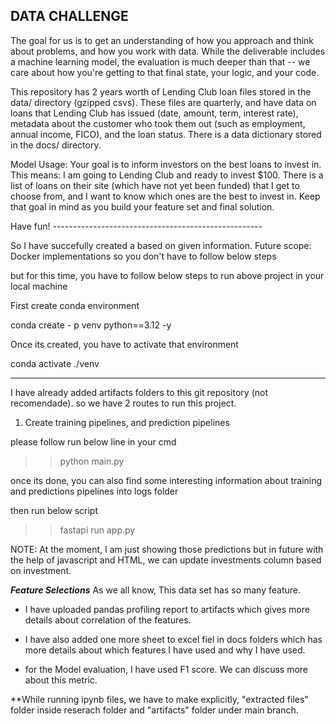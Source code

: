 DATA CHALLENGE
-

The goal for us is to get an understanding of how you approach and think about
problems, and how you work with data. While the deliverable includes a machine learning model, the 
evaluation is much deeper than that -- we care about how you're getting to that final state, your logic, 
and your code.  

This repository has 2 years worth of Lending Club loan files stored in the data/ directory (gzipped csvs). 
These files are quarterly, and have data on loans that Lending Club has 
issued (date, amount, term, interest rate), metadata about the customer who took them 
out (such as employment, annual income, FICO), and the loan status. There is a data dictionary stored
in the docs/ directory.

Model Usage: Your goal is to inform investors on the best loans to invest in. This means: I am going to Lending Club and 
ready to invest $100. There is a list of loans on their site (which have not
yet been funded) that I get to choose from, and I want to know which ones are the best to invest in.
Keep that goal in mind as you build your feature set and final solution.

Have fun!
-*-*-*-*-*-*-*-*-*-*-*-*-*-*-*-*-*-*-*-*-*-*-*-*-*-*-*-*-*-*-*-*-*-*-*-*-*-*-*-*-*-*-*-*-*-*-*-*-*-*-*-*



So I have succefully created a based on given information.
Future scope: Docker implementations so you don't have to follow below steps

but for this time, you have to follow below steps to run above project in your local machine

First create conda environment 

conda create - p venv python==3.12 -y

Once its created, you have to activate that environment

conda activate ./venv

________________________________________________________________________________________________________

I have already added artifacts folders to this git repository (not recomendade).
so we have 2 routes to run this project.

1. Create training pipelines, and prediction pipelines

please follow run below line in your cmd 

>>python main.py

once its done, you can also find some interesting information about training and predictions pipelines into logs folder

then run below script

>>fastapi run app.py

NOTE: At the moment, I am just showing those predictions but in future with the help of javascript and HTML, 
we can update investments column based on investment.

***Feature Selections***
As we all know, This data set has so many feature.
- I have uploaded pandas profiling report to artifacts which gives more details about correlation of the features.
- I have also added one more sheet to excel fiel in docs folders which has more details about which features I have used and why I have used.

- for the Model evaluation, I have used F1 score. We can discuss more about this metric.


**While running ipynb files, we have to make explicitly, "extracted files" folder inside reserach folder and "artifacts" folder under main branch.
